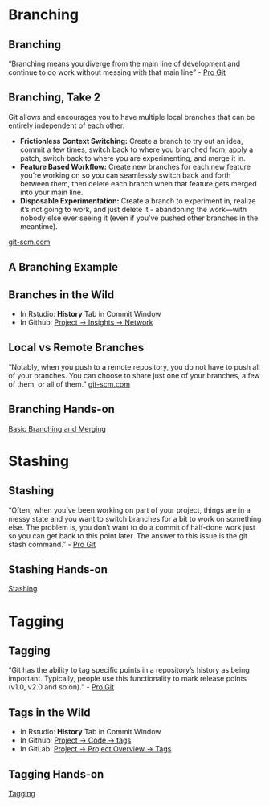 Branching
=========

Branching
---------

“Branching means you diverge from the main line of development and
continue to do work without messing with that main line” - [Pro
Git](https://git-scm.com/book/en/v2/Git-Branching-Branches-in-a-Nutshell)

Branching, Take 2
-----------------

Git allows and encourages you to have multiple local branches that can
be entirely independent of each other.

-   **Frictionless Context Switching:** Create a branch to try out an
    idea, commit a few times, switch back to where you branched from,
    apply a patch, switch back to where you are experimenting, and merge
    it in.
-   **Feature Based Workflow:** Create new branches for each new feature
    you’re working on so you can seamlessly switch back and forth
    between them, then delete each branch when that feature gets merged
    into your main line.
-   **Disposable Experimentation:** Create a branch to experiment in,
    realize it’s not going to work, and just delete it - abandoning the
    work—with nobody else ever seeing it (even if you’ve pushed other
    branches in the meantime).

[git-scm.com](https://git-scm.com/about/branching-and-merging)

A Branching Example
-------------------

<script async src="//jsfiddle.net/jagstanley/uhcst0bd/embed/result/"></script>
Branches in the Wild
--------------------

-   In Rstudio: **History** Tab in Commit Window
-   In Github: [Project -&gt; Insights -&gt;
    Network](https://github.com/ibiem-2020/ibiem_2020_material/network)

Local vs Remote Branches
------------------------

“Notably, when you push to a remote repository, you do not have to push
all of your branches. You can choose to share just one of your branches,
a few of them, or all of them.”
[git-scm.com](https://git-scm.com/about/branching-and-merging)

Branching Hands-on
------------------

[Basic Branching and
Merging](https://git-scm.com/book/en/v2/Git-Branching-Basic-Branching-and-Merging)

Stashing
========

Stashing
--------

“Often, when you’ve been working on part of your project, things are in
a messy state and you want to switch branches for a bit to work on
something else. The problem is, you don’t want to do a commit of
half-done work just so you can get back to this point later. The answer
to this issue is the git stash command.” - [Pro
Git](https://git-scm.com/book/en/v2/Git-Tools-Stashing-and-Cleaning)

Stashing Hands-on
-----------------

[Stashing](https://git-scm.com/book/en/v2/Git-Tools-Stashing-and-Cleaning)

Tagging
=======

Tagging
-------

“Git has the ability to tag specific points in a repository’s history as
being important. Typically, people use this functionality to mark
release points (v1.0, v2.0 and so on).” - [Pro
Git](https://git-scm.com/book/en/v2/Git-Basics-Tagging)

Tags in the Wild
----------------

-   In Rstudio: **History** Tab in Commit Window
-   In Github: [Project -&gt; Code -&gt;
    tags](https://github.com/knights-lab/SHOGUN/tags)
-   In GitLab: [Project -&gt; Project Overview -&gt;
    Tags](https://gitlab.oit.duke.edu/ibiem2020/docker_rstudio_ibiem2020/-/tags)

Tagging Hands-on
----------------

[Tagging](https://git-scm.com/book/en/v2/Git-Basics-Tagging)
